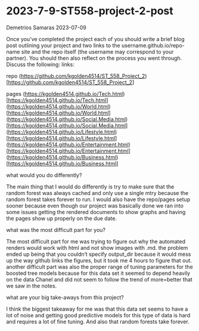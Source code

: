 2023-7-9-ST558-project-2-post
================
Demetrios Samaras
2023-07-09

Once you’ve completed the project each of you should write a brief blog
post outlining your project and two links to the
username.github.io/repo-name site and the repo itself (the username may
correspond to your partner). You should then also reflect on the process
you went through. Discuss the following: links:

repo
(<https://github.com/kgolden4514/ST_558_Project_2>)\[<https://github.com/kgolden4514/ST_558_Project_2>\]

pages
(<https://kgolden4514.github.io/Tech.html>)\[<https://kgolden4514.github.io/Tech.html>\]
(<https://kgolden4514.github.io/World.html>)\[<https://kgolden4514.github.io/World.html>\]
(<https://kgolden4514.github.io/Social.Media.html>)\[<https://kgolden4514.github.io/Social.Media.html>\]
(<https://kgolden4514.github.io/Lifestyle.html>)\[<https://kgolden4514.github.io/Lifestyle.html>\]
(<https://kgolden4514.github.io/Entertainment.html>)\[<https://kgolden4514.github.io/Entertainment.html>\]
(<https://kgolden4514.github.io/Business.html>)\[<https://kgolden4514.github.io/Business.html>\]

what would you do differently?

The main thing that I would do differently is try to make sure that the
random forest was always cached and only use a single mtry because the
random forest takes forever to run. I would also have the repo/pages
setup sooner because even though our project was basically done we ran
into some issues getting the rendered documents to show graphs and
having the pages show up properly on the due date.

what was the most difficult part for you?

The most difficult part for me was trying to figure out why the
automated renders would work with html and not show images with .md. the
problem ended up being that you couldn’t specify output_dir because it
would mess up the way github links the figures, but it took me 4 hours
to figure that out. another difficult part was also the proper range of
tuning parameters for the boosted tree models because for this data set
it seemed to depend heavily on the data Chanel and did not seem to
follow the trend of more=better that we saw in the notes.

what are your big take-aways from this project?

I think the biggest takeaway for me was that this data set seems to have
a lot of noise and getting good predictive models for this type of data
is hard and requires a lot of fine tuning. And also that random forests
take forever.
